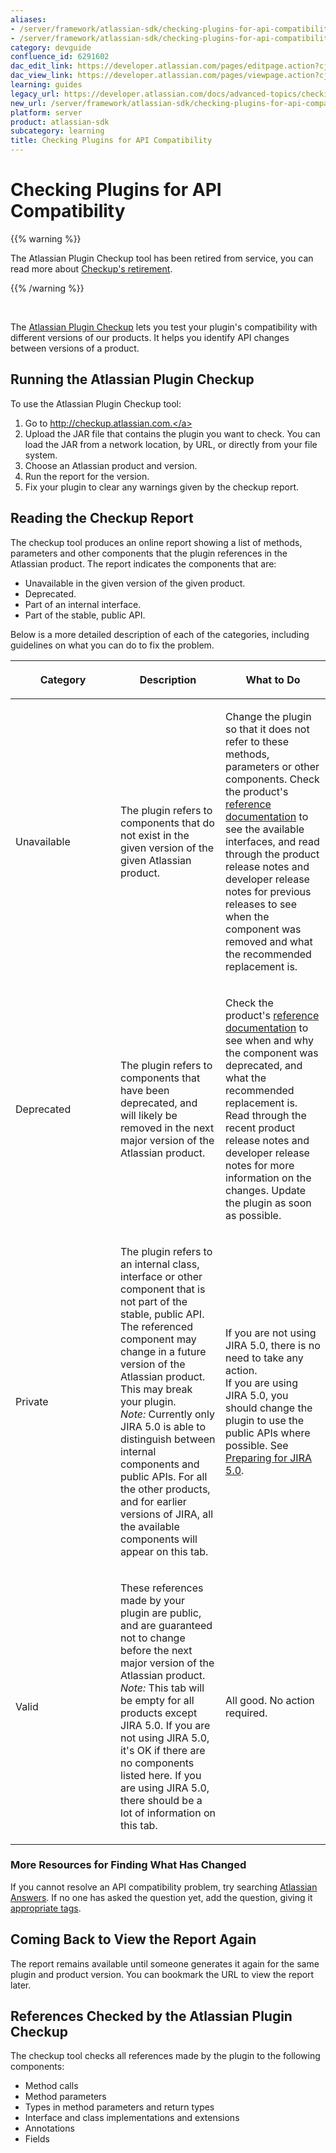 ```yaml
---
aliases:
- /server/framework/atlassian-sdk/checking-plugins-for-api-compatibility-6291602.html
- /server/framework/atlassian-sdk/checking-plugins-for-api-compatibility-6291602.md
category: devguide
confluence_id: 6291602
dac_edit_link: https://developer.atlassian.com/pages/editpage.action?cjm=wozere&pageId=6291602
dac_view_link: https://developer.atlassian.com/pages/viewpage.action?cjm=wozere&pageId=6291602
learning: guides
legacy_url: https://developer.atlassian.com/docs/advanced-topics/checking-plugins-for-api-compatibility
new_url: /server/framework/atlassian-sdk/checking-plugins-for-api-compatibility
platform: server
product: atlassian-sdk
subcategory: learning
title: Checking Plugins for API Compatibility
---
```

# Checking Plugins for API Compatibility

{{% warning %}}

The Atlassian Plugin Checkup tool has been retired from service, you can read more about [Checkup's retirement](https://developer.atlassian.com/blog/2015/02/retiring-checkup/).

{{% /warning %}}

 

The <a href="http://checkup.atlassian.com/" class="external-link">Atlassian Plugin Checkup</a> lets you test your plugin's compatibility with different versions of our products. It helps you identify API changes between versions of a product. 

## Running the Atlassian Plugin Checkup

To use the Atlassian Plugin Checkup tool:

1.  Go to <a href="http://checkup.atlassian.com" class="external-link">http://checkup.atlassian.com.</a>
2.  Upload the JAR file that contains the plugin you want to check. You can load the JAR from a network location, by URL, or directly from your file system.
3.  Choose an Atlassian product and version.
4.  Run the report for the version.
5.  Fix your plugin to clear any warnings given by the checkup report.

## Reading the Checkup Report

The checkup tool produces an online report showing a list of methods, parameters and other components that the plugin references in the Atlassian product. The report indicates the components that are:

-   Unavailable in the given version of the given product.
-   Deprecated.
-   Part of an internal interface.
-   Part of the stable, public API.

Below is a more detailed description of each of the categories, including guidelines on what you can do to fix the problem.

<table>
<colgroup>
<col style="width: 33%" />
<col style="width: 33%" />
<col style="width: 33%" />
</colgroup>
<thead>
<tr class="header">
<th><p>Category</p></th>
<th><p>Description</p></th>
<th><p>What to Do</p></th>
</tr>
</thead>
<tbody>
<tr class="odd">
<td><p>Unavailable</p></td>
<td><p>The plugin refers to components that do not exist in the given version of the given Atlassian product.</p></td>
<td><p>Change the plugin so that it does not refer to these methods, parameters or other components. Check the product's <a href="https://developer.atlassian.com/static/">reference documentation</a> to see the available interfaces, and read through the product release notes and developer release notes for previous releases to see when the component was removed and what the recommended replacement is.</p></td>
</tr>
<tr class="even">
<td><p>Deprecated</p></td>
<td><p>The plugin refers to components that have been deprecated, and will likely be removed in the next major version of the Atlassian product.</p></td>
<td><p>Check the product's <a href="https://developer.atlassian.com/static/">reference documentation</a> to see when and why the component was deprecated, and what the recommended replacement is. Read through the recent product release notes and developer release notes for more information on the changes. Update the plugin as soon as possible.</p></td>
</tr>
<tr class="odd">
<td><p>Private</p></td>
<td><p>The plugin refers to an internal class, interface or other component that is not part of the stable, public API. The referenced component may change in a future version of the Atlassian product. This may break your plugin.<br />
<em>Note:</em> Currently only JIRA 5.0 is able to distinguish between internal components and public APIs. For all the other products, and for earlier versions of JIRA, all the available components will appear on this tab.</p></td>
<td><p>If you are not using JIRA 5.0, there is no need to take any action.<br />
If you are using JIRA 5.0, you should change the plugin to use the public APIs where possible. See <a href="https://developer.atlassian.com/display/JIRADEV/Preparing+for+JIRA+5.0">Preparing for JIRA 5.0</a>.</p></td>
</tr>
<tr class="even">
<td><p>Valid</p></td>
<td><p>These references made by your plugin are public, and are guaranteed not to change before the next major version of the Atlassian product.<br />
<em>Note:</em> This tab will be empty for all products except JIRA 5.0. If you are not using JIRA 5.0, it's OK if there are no components listed here. If you are using JIRA 5.0, there should be a lot of information on this tab.</p></td>
<td><p>All good. No action required.</p></td>
</tr>
</tbody>
</table>

### More Resources for Finding What Has Changed

If you cannot resolve an API compatibility problem, try searching <a href="https://answers.atlassian.com" class="external-link">Atlassian Answers</a>. If no one has asked the question yet, add the question, giving it <a href="https://answers.atlassian.com/browse_tags/" class="external-link">appropriate tags</a>.

## Coming Back to View the Report Again

The report remains available until someone generates it again for the same plugin and product version. You can bookmark the URL to view the report later.

## References Checked by the Atlassian Plugin Checkup

The checkup tool checks all references made by the plugin to the following components:

-   Method calls
-   Method parameters
-   Types in method parameters and return types
-   Interface and class implementations and extensions
-   Annotations
-   Fields

















































































































































































































































































































